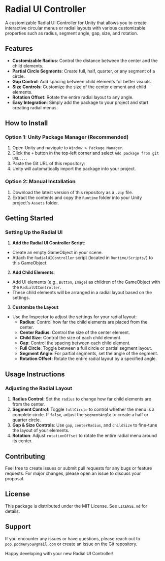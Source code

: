 # Radial UI Controller

A customizable Radial UI Controller for Unity that allows you to create interactive circular menus or radial layouts with various customizable properties such as radius, segment angle, gap, size, and rotation.

## Features

- **Customizable Radius**: Control the distance between the center and the child elements.
- **Partial Circle Segments**: Create full, half, quarter, or any segment of a circle.
- **Gap Control**: Add spacing between child elements for better visuals.
- **Size Controls**: Customize the size of the center element and child elements.
- **Rotation Offset**: Rotate the entire radial layout to any angle.
- **Easy Integration**: Simply add the package to your project and start creating radial menus.

## How to Install

### Option 1: Unity Package Manager (Recommended)

1. Open Unity and navigate to `Window > Package Manager`.
2. Click the `+` button in the top-left corner and select `Add package from git URL...`.
3. Paste the Git URL of this repository:
4. Unity will automatically import the package into your project.

### Option 2: Manual Installation

1. Download the latest version of this repository as a `.zip` file.
2. Extract the contents and copy the `Runtime` folder into your Unity project's `Assets` folder.

## Getting Started

### Setting Up the Radial UI

1. **Add the Radial UI Controller Script**:
- Create an empty GameObject in your scene.
- Attach the `RadialUIController` script (located in `Runtime/Scripts/`) to this GameObject.

2. **Add Child Elements**:
- Add UI elements (e.g., `Button`, `Image`) as children of the GameObject with the `RadialUIController`.
- These child elements will be arranged in a radial layout based on the settings.

3. **Customize the Layout**:
- Use the Inspector to adjust the settings for your radial layout:
  - **Radius**: Control how far the child elements are placed from the center.
  - **Center Radius**: Control the size of the center element.
  - **Child Size**: Control the size of each child element.
  - **Gap**: Control the spacing between each child element.
  - **Full Circle**: Toggle between a full circle or partial segment layout.
  - **Segment Angle**: For partial segments, set the angle of the segment.
  - **Rotation Offset**: Rotate the entire radial layout by a specified angle.

<!-- ### Example Scene

1. A sample scene is included in the package to demonstrate the radial UI layout (if applicable).
2. Open `Samples~/RadialUIExampleScene` to see a working example of the radial menu in action. -->

## Usage Instructions

### Adjusting the Radial Layout

1. **Radius Control**: Set the `radius` to change how far child elements are from the center.
2. **Segment Control**: Toggle `fullCircle` to control whether the menu is a complete circle. If `false`, adjust the `segmentAngle` to create a half or quarter circle.
3. **Gap & Size Controls**: Use `gap`, `centerRadius`, and `childSize` to fine-tune the layout of your elements.
4. **Rotation**: Adjust `rotationOffset` to rotate the entire radial menu around its center.


## Contributing

Feel free to create issues or submit pull requests for any bugs or feature requests. For major changes, please open an issue to discuss your proposal.

## License

This package is distributed under the MIT License. See `LICENSE.md` for details.

## Support

If you encounter any issues or have questions, please reach out to `pop.podmenyou@gmail.com` or create an issue on the Git repository.

Happy developing with your new Radial UI Controller!

